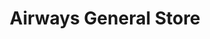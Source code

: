 ---
title: "Airways General Store"
url: /sault-ste-marie/airways-general-store/
shop: Lebensmittel
---